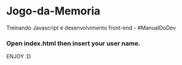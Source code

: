 # Jogo-da-Memoria
Treinando Javascript e desenvolvimento front-end - #ManualDoDev

### Open index.html then insert your user name.

ENJOY :D
